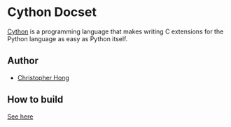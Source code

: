 # Cython Docset

[Cython](https://github.com/cython/cython) is a programming language that makes writing C extensions for the Python language as easy as Python itself.

## Author

- [Christopher Hong](https://github.com/halmoni100)

## How to build

[See here](https://gitlab.com/docs1234/cython)